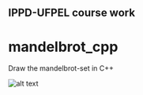 ## IPPD-UFPEL course work
# mandelbrot_cpp
Draw the mandelbrot-set in C++

![alt text](https://github.com/ChinksofLight/mandelbrot_cpp/blob/master/image.jpeg)
